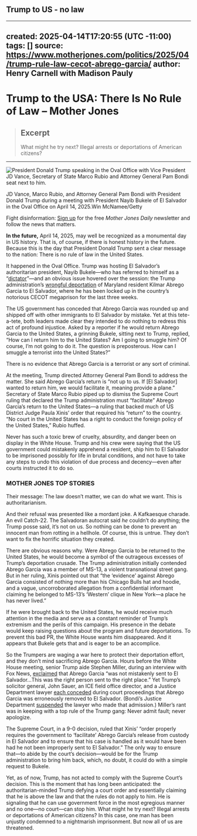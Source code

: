 ## Trump to US - no law
---
created: 2025-04-14T17:20:55 (UTC -11:00)
tags: []
source: https://www.motherjones.com/politics/2025/04/trump-rule-law-cecot-abrego-garcia/
author: Henry Carnell with Madison Pauly
---

# Trump to the USA: There Is No Rule of Law – Mother Jones

> ## Excerpt
> What might he try next? Illegal arrests or deportations of American citizens?

---
![President Donald Trump speaking in the Oval Office with Vice President JD Vance, Secretary of State Marco Rubio and Attorney General Pam Bondi seat next to him.](https://www.motherjones.com/wp-content/uploads/2025/04/GettyImages-2210254800-master.jpg?w=990)

JD Vance, Marco Rubio, and Attorney General Pam Bondi with President Donald Trump during a meeting with President Nayib Bukele of El Salvador in the Oval Office on April 14, 2025.Win McNamee/Getty

Fight disinformation: [Sign up](https://www.motherjones.com/newsletters/?mj_oac=Article_Top_Fight_Disinfo) for the free _Mother Jones Daily_ newsletter and follow the news that matters.

**In the future,** April 14, 2025, may well be recognized as a monumental day in US history. That is, of course, if there is honest history in the future. Because this is the day that President Donald Trump sent a clear message to the nation: There is no rule of law in the United States.

It happened in the Oval Office. Trump was hosting El Salvador’s authoritarian president, Nayib Bukele—who has referred to himself as a “[dictator](https://www.theguardian.com/world/2021/sep/26/naybib-bukele-el-salvador-president-coolest-dictator)”—and an obvious issue hovered over the session: the Trump administration’s [wrongful deportation](https://www.motherjones.com/politics/2025/04/trump-bukele-el-salvador-prison-return-men-kilmar-abrego-garcia-meeting-cecot/) of Maryland resident Kilmar Abrego Garcia to El Salvador, where he has been locked up in the country’s notorious CECOT megaprison for the last three weeks.

The US government has conceded that Abrego Garcia was rounded up and shipped off with other immigrants to El Salvador by mistake. Yet at this tete-a-tete, both leaders made clear they intended to do nothing to redress this act of profound injustice. Asked by a reporter if he would return Abrego Garcia to the United States, a grinning Bukele, sitting next to Trump, replied, “How can I return him to the United States? Am I going to smuggle him? Of course, I’m not going to do it. The question is preposterous. How can I smuggle a terrorist into the United States?”

There is no evidence that Abrego Garcia is a terrorist or any sort of criminal.

At the meeting, Trump directed Attorney General Pam Bondi to address the matter. She said Abrego Garcia’s return is “not up to us. If \[El Salvador\] wanted to return him, we would facilitate it, meaning provide a plane.” Secretary of State Marco Rubio piped up to dismiss the Supreme Court ruling that declared the Trump administration must “facilitate” Abrego Garcia’s return to the United States—a ruling that backed much of US District Judge Paula Xinis’ order that required his “return” to the country. “No court in the United States has a right to conduct the foreign policy of the United States,” Rubio huffed.

Never has such a toxic brew of cruelty, absurdity, and danger been on display in the White House. Trump and his crew were saying that the US government could mistakenly apprehend a resident, ship him to El Salvador to be imprisoned possibly for life in brutal conditions, and not have to take any steps to undo this violation of due process and decency—even after courts instructed it to do so.

### MOTHER JONES TOP STORIES

Their message: The law doesn’t matter, we can do what we want. This is authoritarianism.

And their refusal was presented like a mordant joke. A Kafkaesque charade. An evil Catch-22. The Salvadoran autocrat said _he_ couldn’t do anything; the Trump posse said, it’s not on us. So nothing can be done to prevent an innocent man from rotting in a hellhole. Of course, this is untrue. They don’t want to fix the horrific situation they created.

There are obvious reasons why. Were Abrego Garcia to be returned to the United States, he would become a symbol of the outrageous excesses of Trump’s deportation crusade. The Trump administration initially contended Abrego Garcia was a member of MS-13, a violent transnational street gang. But in her ruling, Xinis pointed out that “the ‘evidence’ against Abrego Garcia consisted of nothing more than his Chicago Bulls hat and hoodie, and a vague, uncorroborated allegation from a confidential informant claiming he belonged to MS-13’s ‘Western’ clique in New York—a place he has never lived.”

If he were brought back to the United States, he would receive much attention in the media and serve as a constant reminder of Trump’s extremism and the perils of this campaign. His presence in the debate would keep raising questions about the program and future deportations. To prevent this bad PR, the White House wants him disappeared. And it appears that Bukele gets that and is eager to be an accomplice.

So the Trumpers are waging a war here to protect their deportation effort, and they don’t mind sacrificing Abrego Garcia. Hours before the White House meeting, senior Trump aide Stephen Miller, during an interview with Fox News, [exclaimed](https://bsky.app/profile/atrupar.com/post/3lmrobxubic23) that Abrego Garcia “was not mistakenly sent to El Salvador…This was the right person sent to the right place.” Yet Trump’s solicitor general, John Sauer, an ICE field office director, and a Justice Department lawyer [each conceded](https://bsky.app/profile/annabower.bsky.social/post/3lmrturowpk2i) during court proceedings that Abrego Garcia was erroneously removed to El Salvador. (Bondi’s Justice Department [suspended](https://www.nytimes.com/2025/04/05/us/politics/justice-dept-immigration-lawyer-leave.html) the lawyer who made that admission.) Miller’s rant was in keeping with a top rule of the Trump gang: Never admit fault; never apologize.

The Supreme Court, in a 9-0 decision, ruled that Xinis’ “order properly requires the government to ‘facilitate’ Abrego Garcia’s release from custody in El Salvador and to ensure that his case is handled as it would have been had he not been improperly sent to El Salvador.” The only way to ensure that—to abide by the court’s decision—would be for the Trump administration to bring him back, which, no doubt, it could do with a simple request to Bukele.

Yet, as of now, Trump, has not acted to comply with the Supreme Court’s decision. This is the moment that has long been anticipated: the authoritarian-minded Trump defying a court order and essentially claiming that he is above the law and that the rules do not apply to him. He is signaling that he can use government force in the most egregious manner and no one—no court—can stop him. What might he try next? Illegal arrests or deportations of American citizens? In this case, one man has been unjustly condemned to a nightmarish imprisonment. But now all of us are threatened.
